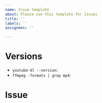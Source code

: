 ```yaml
---
name: Issue template
about: Please use this template for issues
title: ''
labels: ''
assignees: ''

---
```


<!--
Before opening an issue make sure you
 * have read the whole README carefully
 * have the latest version of youtube-dl installed. You can check with `youtube-dl --version`
   check https://github.com/ytdl-org/youtube-dl/releases
 * have the required demuxing and muxing supported by ffmpeg
-->
# Versions
<!--  Provide the output of: -->
 * `youtube-dl --version`:
 * `ffmpeg -formats | grep mp4`:

 # Issue
<!-- Describe your issue here. Be detailed and include the whole error message + traceback if applicable. -->
